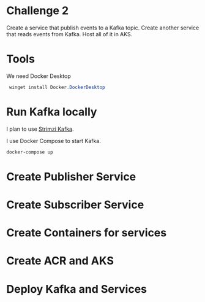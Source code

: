 # Challenge 2

Create a service that publish events to a Kafka topic. Create another service that reads events from Kafka. Host all of it in AKS.

# Tools
We need Docker Desktop 
```powershell
 winget install Docker.DockerDesktop
```

# Run Kafka locally

I plan to use [Strimzi Kafka](https://strimzi.io/).

I use Docker Compose to start Kafka.

```powershell
docker-compose up
``` 




# Create Publisher Service

# Create Subscriber Service

# Create Containers for services

# Create ACR and AKS 

# Deploy Kafka and Services 
